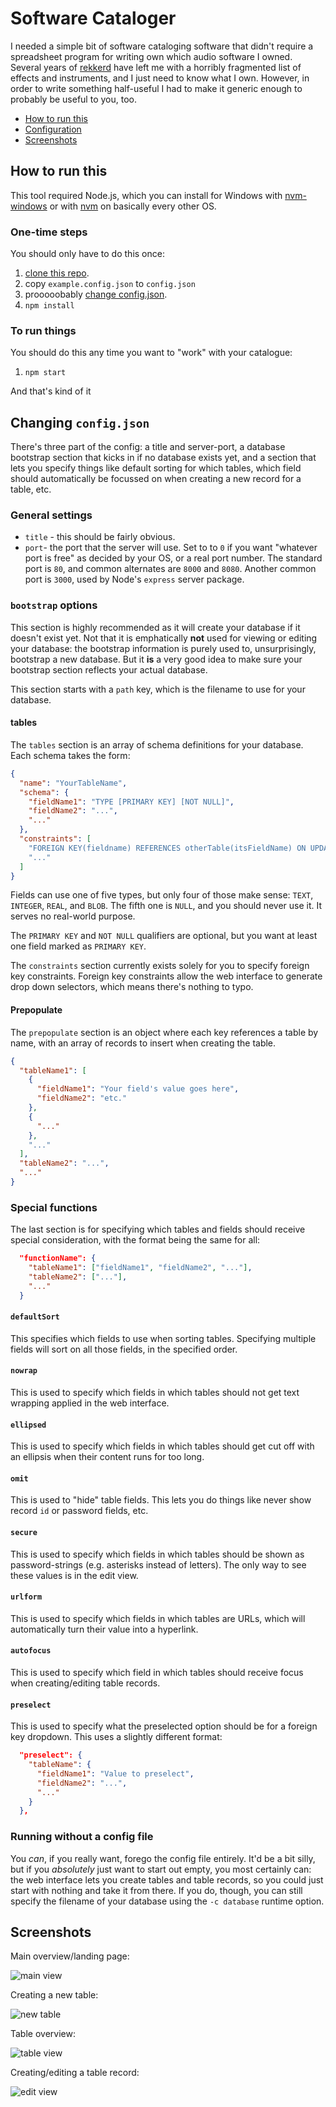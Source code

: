 # Software Cataloger

I needed a simple bit of software cataloging software that didn't require a spreadsheet program for writing own which audio software I owned. Several years of [rekkerd](https://rekkerd.org/deals-deals-deals/) have left me with a horribly fragmented list of effects and instruments, and I just need to know what I own. However, in order to write something half-useful I had to make it generic enough to probably be useful to you, too.

- [How to run this](#how-to-run-this)
- [Configuration](#changing-config-json)
- [Screenshots](#screenshots)

## How to run this

This tool required Node.js, which you can install for Windows with [nvm-windows](https://github.com/coreybutler/nvm-windows#node-version-manager-nvm-for-windows) or with [nvm](https://github.com/nvm-sh/nvm#installing-and-updating) on basically every other OS.

### One-time steps

You should only have to do this once:

1. [clone this repo](https://help.github.com/en/github/creating-cloning-and-archiving-repositories/cloning-a-repository).
1. copy `example.config.json` to `config.json`
1. prooooobably [change config.json](#changing-config-json).
1. `npm install`


### To run things

You should do this any time you want to "work" with your catalogue:

1. `npm start`

And that's kind of it

## Changing `config.json`

There's three part of the config: a title and server-port, a database bootstrap section that kicks in if no database exists yet, and a section that lets you specify things like default sorting for which tables, which field should automatically be focussed on when creating a new record for a table, etc.

### General settings

- `title` - this should be fairly obvious.
- `port`- the port that the server will use. Set to to `0` if you want "whatever port is free" as decided by your OS, or a real port number. The standard port is `80`, and common alternates are `8000` and `8080`. Another common port is `3000`, used by Node's `express` server package.

### `bootstrap` options

This section is highly recommended as it will create your database if it doesn't exist yet. Not that it is emphatically **not** used for viewing or editing your database: the bootstrap information is purely used to, unsurprisingly, bootstrap a new database. But it **is** a very good idea to make sure your bootstrap section reflects your actual database.

This section starts with a `path` key, which is the filename to use for your database.

#### tables

The `tables` section is an array of schema definitions for your database. Each schema takes the form:

```json
{
  "name": "YourTableName",
  "schema": {
    "fieldName1": "TYPE [PRIMARY KEY] [NOT NULL]",
    "fieldName2": "...",
    "..."
  },
  "constraints": [
    "FOREIGN KEY(fieldname) REFERENCES otherTable(itsFieldName) ON UPDATE CASCADE",
    "..."
  ]
}
```

Fields can use one of five types, but only four of those make sense: `TEXT`, `INTEGER`, `REAL`, and `BLOB`. The fifth one is `NULL`, and you should never use it. It serves no real-world purpose.

The `PRIMARY KEY` and `NOT NULL` qualifiers are optional, but you want at least one field marked as `PRIMARY KEY`.

The `constraints` section currently exists solely for you to specify foreign key constraints. Foreign key constraints allow the web interface to generate drop down selectors, which means there's nothing to typo.

#### Prepopulate

The `prepopulate` section is an object where each key references a table by name, with an array of records to insert when creating the table.

```json
{
  "tableName1": [
    {
      "fieldName1": "Your field's value goes here",
      "fieldName2": "etc."
    },
    {
      "..."
    },
    "..."
  ],
  "tableName2": "...",
  "..."
}
```

### Special functions

The last section is for specifying which tables and fields should receive special consideration, with the format being the same for all:

```json
  "functionName": {
    "tableName1": ["fieldName1", "fieldName2", "..."],
    "tableName2": ["..."],
    "..."
  }
```

#### `defaultSort`

This specifies which fields to use when sorting tables. Specifying multiple fields will sort on all those fields, in the specified order.

#### `nowrap`

This is used to specify which fields in which tables should not get text wrapping applied in the web interface.

#### `ellipsed`

This is used to specify which fields in which tables should get cut off with an ellipsis when their content runs for too long.

#### `omit`

This is used to "hide" table fields. This lets you do things like never show record `id` or password fields, etc.

#### `secure`

This is used to specify which fields in which tables should be shown as password-strings (e.g. asterisks instead of letters). The only way to see these values is in the edit view.

#### `urlform`

This is used to specify which fields in which tables are URLs, which will automatically turn their value into a hyperlink.

#### `autofocus`

This is used to specify which field in which tables should receive focus when creating/editing table records.

#### `preselect`

This is used to specify what the preselected option should be for a foreign key dropdown. This uses a slightly different format:

```json
  "preselect": {
    "tableName": {
      "fieldName1": "Value to preselect",
      "fieldName2": "...",
      "..."
    }
  },
```

### Running without a config file

You _can_, if you really want, forego the config file entirely. It'd be a bit silly, but if you _absolutely_ just want to start out empty, you most certainly can: the web interface lets you create tables and table records, so you could just start with nothing and take it from there. If you do, though, you can still specify the filename of your database using the `-c database` runtime option.


## Screenshots

Main overview/landing page:

![main view](https://user-images.githubusercontent.com/177243/85972699-8e745900-b985-11ea-8c91-660fe24b96f7.png)

Creating a new table:

![new table](https://user-images.githubusercontent.com/177243/85972787-bd8aca80-b985-11ea-9cef-82fe50851fa8.png)

Table overview:

![table view](https://user-images.githubusercontent.com/177243/85972735-9fbd6580-b985-11ea-9157-bed9f05221ee.png)

Creating/editing a table record:

![edit view](https://user-images.githubusercontent.com/177243/85972758-aba92780-b985-11ea-99c1-47a4a3d9e714.png)
